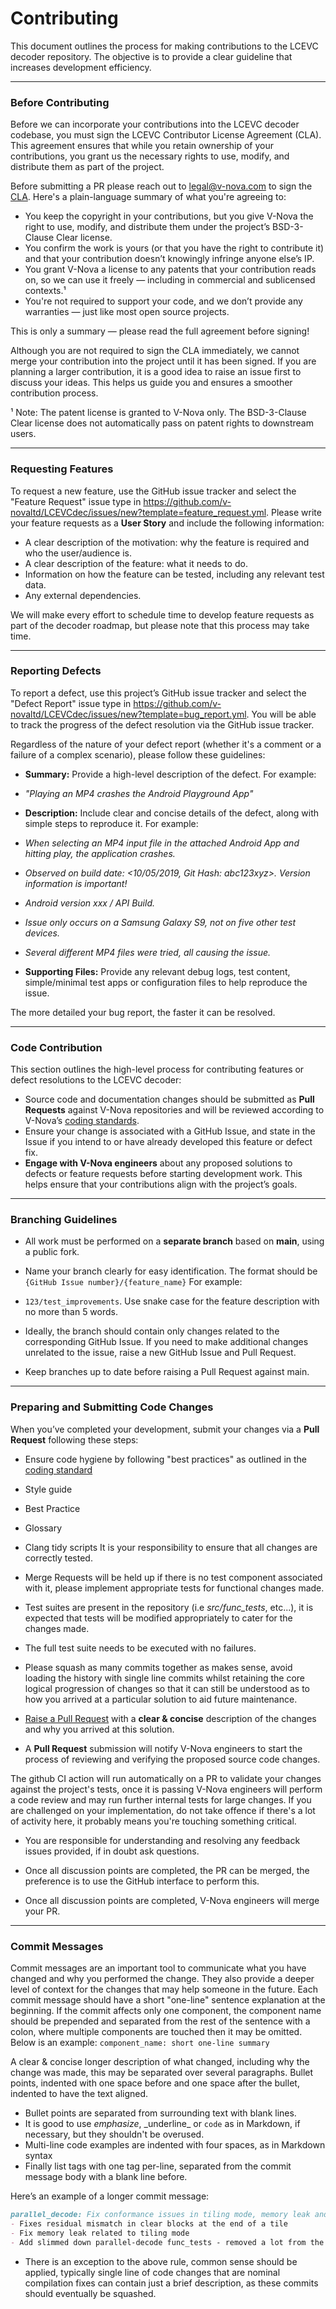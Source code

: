 # Contributing

This document outlines the process for making contributions to the LCEVC decoder repository. The objective is to provide a clear guideline that increases development efficiency.

---

### Before Contributing

Before we can incorporate your contributions into the LCEVC decoder codebase, you must sign the LCEVC Contributor License Agreement (CLA). This agreement ensures that while you retain ownership of your contributions, you grant us the necessary rights to use, modify, and distribute them as part of the project.

Before submitting a PR please reach out to legal@v-nova.com to sign the [CLA](https://gist.github.com/v-nova-ci/f66ee698bdfda7b1ec9649cc806826a4). Here's a plain-language summary of what you're agreeing to:
- You keep the copyright in your contributions, but you give V-Nova the right to use, modify, and distribute them under the project’s BSD-3-Clause Clear license.
- You confirm the work is yours (or that you have the right to contribute it) and that your contribution doesn’t knowingly infringe anyone else’s IP.
- You grant V-Nova a license to any patents that your contribution reads on, so we can use it freely — including in commercial and sublicensed contexts.¹
- You're not required to support your code, and we don’t provide any warranties — just like most open source projects.

This is only a summary — please read the full agreement before signing!

Although you are not required to sign the CLA immediately, we cannot merge your contribution into the project until it has been signed. If you are planning a larger contribution, it is a good idea to raise an issue first to discuss your ideas. This helps us guide you and ensures a smoother contribution process.

¹ Note: The patent license is granted to V-Nova only. The BSD-3-Clause Clear license does not automatically pass on patent rights to downstream users.

---

### Requesting Features

To request a new feature, use the GitHub issue tracker and select the "Feature Request" issue type in https://github.com/v-novaltd/LCEVCdec/issues/new?template=feature_request.yml. Please write your feature requests as a **User Story** and include the following information:

- A clear description of the motivation: why the feature is required and who the user/audience is.
- A clear description of the feature: what it needs to do.
- Information on how the feature can be tested, including any relevant test data.
- Any external dependencies.

We will make every effort to schedule time to develop feature requests as part of the decoder roadmap, but please note that this process may take time.

---

### Reporting Defects

To report a defect, use this project’s GitHub issue tracker and select the "Defect Report" issue type in https://github.com/v-novaltd/LCEVCdec/issues/new?template=bug_report.yml. You will be able to track the progress of the defect resolution via the GitHub issue tracker.

Regardless of the nature of your defect report (whether it's a comment or a failure of a complex scenario), please follow these guidelines:

- **Summary:** Provide a high-level description of the defect. For example:
 - *"Playing an MP4 crashes the Android Playground App"*

- **Description:** Include clear and concise details of the defect, along with simple steps to reproduce it. For example:
 - *When selecting an MP4 input file in the attached Android App and hitting play, the application crashes.*
 - *Observed on build date: <10/05/2019, Git Hash: abc123xyz>. Version information is important!*
 - *Android version xxx / API Build.*
 - *Issue only occurs on a Samsung Galaxy S9, not on five other test devices.*
 - *Several different MP4 files were tried, all causing the issue.*

- **Supporting Files:** Provide any relevant debug logs, test content, simple/minimal test apps or configuration files to help reproduce the issue.

The more detailed your bug report, the faster it can be resolved.

---

### Code Contribution

This section outlines the high-level process for contributing features or defect resolutions to the LCEVC decoder:

- Source code and documentation changes should be submitted as **Pull Requests** against V-Nova repositories and will be reviewed according to V-Nova’s [coding standards](https://github.com/v-novaltd/coding-standard).
- Ensure your change is associated with a GitHub Issue, and state in the Issue if you intend to or have already developed this feature or defect fix.
- **Engage with V-Nova engineers** about any proposed solutions to defects or feature requests before starting development work. This helps ensure that your contributions align with the project’s goals.

---

### Branching Guidelines

- All work must be performed on a **separate branch** based on **main**, using a public fork.
- Name your branch clearly for easy identification. The format should be `{GitHub Issue number}/{feature_name}` For example:
 - `123/test_improvements`. Use snake case for the feature description with no more than 5 words.

- Ideally, the branch should contain only changes related to the corresponding GitHub Issue. If you need to make additional changes unrelated to the issue, raise a new GitHub Issue and Pull Request.
- Keep branches up to date before raising a Pull Request against main.

---

### Preparing and Submitting Code Changes

When you’ve completed your development, submit your changes via a **Pull Request** following these steps:

- Ensure code hygiene by following "best practices" as outlined in the [coding standard](https://github.com/v-novaltd/coding-standard)
 - Style guide
 - Best Practice
 - Glossary
 - Clang tidy scripts
It is your responsibility to ensure that all changes are correctly tested.
 - Merge Requests will be held up if there is no test component associated with it, please implement appropriate tests for functional changes made.
 - Test suites are present in the repository (i.e *src/func\_tests*, etc...), it is expected that tests will be modified appropriately to cater for the changes made.
 - The full test suite needs to be executed with no failures.

- Please squash as many commits together as makes sense, avoid loading the history with single line commits whilst retaining the core logical progression of changes so that it can still be understood as to how you arrived at a particular solution to aid future maintenance.
- [Raise a Pull Request](https://github.com/v-novaltd/LCEVCdec/pulls) with a **clear & concise** description of the changes and why you arrived at this solution.
- A **Pull Request** submission will notify V-Nova engineers to start the process of reviewing and verifying the proposed source code changes.

The github CI action will run automatically on a PR to validate your changes against the project's tests, once it is passing V-Nova engineers will perform a code review and may run further internal tests for large changes. If you are challenged on your implementation, do not take offence if there's a lot of activity here, it probably means you're touching something critical.
 - You are responsible for understanding and resolving any feedback issues provided, if in doubt ask questions.

- Once all discussion points are completed, the PR can be merged, the preference is to use the GitHub interface to perform this.
- Once all discussion points are completed, V-Nova engineers will merge your PR.

---

### Commit Messages
Commit messages are an important tool to communicate what you have changed and why you performed the change. They also provide a deeper level of context for the changes that may help someone in the future.
Each commit message should have a short "one-line" sentence explanation at the beginning. If the commit affects only one component, the component name should be prepended and separated from the rest of the sentence with a colon, where multiple components are touched then it may be omitted. Below is an example:
`component_name: short one-line summary`

A clear & concise longer description of what changed, including why the change was made, this may be separated over several paragraphs.
Bullet points, indented with one space before and one space after the bullet, indented to have the text aligned.

- Bullet points are separated from surrounding text with blank lines.
- It is good to use *emphasize*, \_underline\_ or `code` as in Markdown, if necessary, but they shouldn't be overused.
- Multi-line code examples are indented with four spaces, as in Markdown syntax
- Finally list tags with one tag per-line, separated from the commit message body with a blank line before.

Here’s an example of a longer commit message:

```markdown
parallel_decode: Fix conformance issues in tiling mode, memory leak and optimize tests
- Fixes residual mismatch in clear blocks at the end of a tile
- Fix memory leak related to tiling mode
- Add slimmed down parallel-decode func_tests - removed a lot from the serial test set that are related to the upscaler which don't apply to bugs that could come from the parallel-decode loop
```

- There is an exception to the above rule, common sense should be applied, typically single line of code changes that are nominal compilation fixes can contain just a brief description, as these commits should eventually be squashed.
